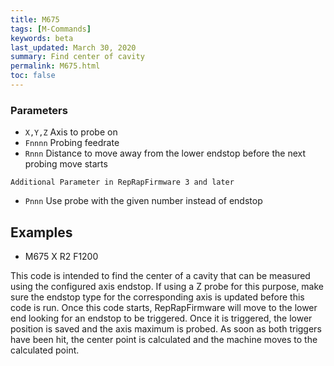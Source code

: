 ```yaml
---
title: M675
tags: [M-Commands] 
keywords: beta 
last_updated: March 30, 2020 
summary: Find center of cavity 
permalink: M675.html
toc: false 
---
```



### Parameters

* `X,Y,Z` Axis to probe on
* `Fnnnn` Probing feedrate
* `Rnnn` Distance to move away from the lower endstop before the next probing move starts

`Additional Parameter in RepRapFirmware 3 and later`

* `Pnnn` Use probe with the given number instead of endstop

## Examples

* M675 X R2 F1200

This code is intended to find the center of a cavity that can be measured using the configured axis endstop. If using a Z probe for this purpose, make sure the endstop type for the corresponding axis is updated before this code is run. Once this code starts, RepRapFirmware will move to the lower end looking for an endstop to be triggered. Once it is triggered, the lower position is saved and the axis maximum is probed. As soon as both triggers have been hit, the center point is calculated and the machine moves to the calculated point.

